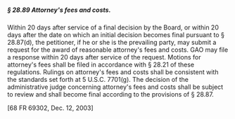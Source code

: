##### § 28.89 Attorney's fees and costs. #####

Within 20 days after service of a final decision by the Board, or within 20 days after the date on which an initial decision becomes final pursuant to § 28.87(d), the petitioner, if he or she is the prevailing party, may submit a request for the award of reasonable attorney's fees and costs. GAO may file a response within 20 days after service of the request. Motions for attorney's fees shall be filed in accordance with § 28.21 of these regulations. Rulings on attorney's fees and costs shall be consistent with the standards set forth at 5 U.S.C. 7701(g). The decision of the administrative judge concerning attorney's fees and costs shall be subject to review and shall become final according to the provisions of § 28.87.

[68 FR 69302, Dec. 12, 2003]